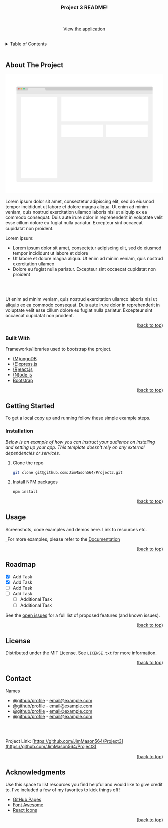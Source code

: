 <a id="readme-top"></a>

<!-- PROJECT LOGO -->
<br />
<div align="center">

  <h3 align="center">Project 3 README!</h3>

  <p align="center">
    <br />
    <br />
    <a href="#">View the application</a>
    <br />
    <br />
  </p>
</div>



<!-- TABLE OF CONTENTS -->
<details>
  <summary>Table of Contents</summary>
  <ol>
    <li>
      <a href="#about-the-project">About The Project</a>
      <ul>
        <li><a href="#built-with">Built With</a></li>
      </ul>
    </li>
    <li>
      <a href="#getting-started">Getting Started</a>
      <ul>
        <li><a href="#prerequisites">Prerequisites</a></li>
        <li><a href="#installation">Installation</a></li>
      </ul>
    </li>
    <li><a href="#usage">Usage</a></li>
    <li><a href="#roadmap">Roadmap</a></li>
    <li><a href="#license">License</a></li>
    <li><a href="#contact">Contact</a></li>
  </ol>
</details>
<br />


<!-- ABOUT THE PROJECT -->
## About The Project

![An image of the front page of the application](./public/screenshot.png)

Lorem ipsum dolor sit amet, consectetur adipiscing elit, sed do eiusmod tempor incididunt ut labore et dolore magna aliqua. Ut enim ad minim veniam, quis nostrud exercitation ullamco laboris nisi ut aliquip ex ea commodo consequat. Duis aute irure dolor in reprehenderit in voluptate velit esse cillum dolore eu fugiat nulla pariatur. Excepteur sint occaecat cupidatat non proident.

Lorem ipsum:
* Lorem ipsum dolor sit amet, consectetur adipiscing elit, sed do eiusmod tempor incididunt ut labore et dolore
* Ut labore et dolore magna aliqua. Ut enim ad minim veniam, quis nostrud exercitation ullamco
* Dolore eu fugiat nulla pariatur. Excepteur sint occaecat cupidatat non proident
<br />
<br />

Ut enim ad minim veniam, quis nostrud exercitation ullamco laboris nisi ut aliquip ex ea commodo consequat. Duis aute irure dolor in reprehenderit in voluptate velit esse cillum dolore eu fugiat nulla pariatur. Excepteur sint occaecat cupidatat non proident.

<p align="right">(<a href="#readme-top">back to top</a>)</p>



### Built With

Frameworks/libraries used to bootstrap the project.

* [(M)ongoDB](https://www.mongodb.com/)
* [(E)xpress.js](https://expressjs.com/)
* [(R)eact.js](https://reactjs.org/)
* [(N)ode.js](https://nodejs.dev/en/)
* [Bootstrap](https://getbootstrap.com/)

<p align="right">(<a href="#readme-top">back to top</a>)</p>



<!-- GETTING STARTED -->
## Getting Started

To get a local copy up and running follow these simple example steps.

### Installation

_Below is an example of how you can instruct your audience on installing and setting up your app. This template doesn't rely on any external dependencies or services._


1. Clone the repo
   ```sh
   git clone git@github.com:JimMason564/Project3.git
   ```
2. Install NPM packages
   ```sh
   npm install
   ```


<p align="right">(<a href="#readme-top">back to top</a>)</p>



<!-- USAGE EXAMPLES -->
## Usage

Screenshots, code examples and demos here. Link to resources etc.

_For more examples, please refer to the [Documentation](/coursework/22-project-3/public/screenshot.png)

<p align="right">(<a href="#readme-top">back to top</a>)</p>



<!-- ROADMAP -->
## Roadmap

- [x] Add Task
- [x] Add Task
- [ ] Add Task
- [ ] Add Task
    - [ ] Additional Task
    - [ ] Additional Task

See the [open issues](#) for a full list of proposed features (and known issues).

<p align="right">(<a href="#readme-top">back to top</a>)</p>



<!-- LICENSE -->
## License

Distributed under the MIT License. See `LICENSE.txt` for more information.

<p align="right">(<a href="#readme-top">back to top</a>)</p>



<!-- CONTACT -->
## Contact

Names 
- [@github/profile](#) - email@example.com
- [@github/profile](#) - email@example.com
- [@github/profile](#) - email@example.com
- [@github/profile](#) - email@example.com
<br>
<br>

Project Link: [https://github.com/JimMason564/Project3](https://github.com/JimMason564/Project3)

<p align="right">(<a href="#readme-top">back to top</a>)</p>



<!-- ACKNOWLEDGMENTS -->
## Acknowledgments

Use this space to list resources you find helpful and would like to give credit to. I've included a few of my favorites to kick things off!

* [GitHub Pages](https://pages.github.com)
* [Font Awesome](https://fontawesome.com)
* [React Icons](https://react-icons.github.io/react-icons/search)

<p align="right">(<a href="#readme-top">back to top</a>)</p>
